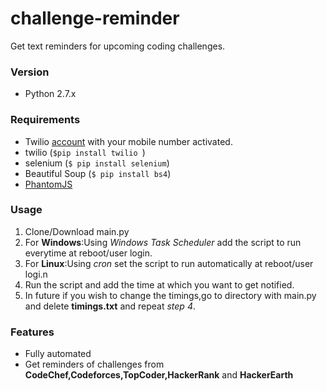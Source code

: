 # challenge-reminder
Get text reminders for upcoming coding challenges.

### Version
 - Python 2.7.x

### Requirements
 - Twilio [account](https://www.twilio.com/) with your mobile number activated.
 - twilio (```$pip install twilio ```)
 - selenium (```$ pip install selenium```)
 - Beautiful Soup (```$ pip install bs4```)
 - [PhantomJS](http://phantomjs.org/download.html)

### Usage
1. Clone/Download main.py
2. For **Windows**:Using *Windows Task Scheduler* add the script to run everytime at reboot/user login.
3. For **Linux**:Using *cron* set the script to run automatically at reboot/user logi.n
4. Run the script and add the time at which you want to get notified.
5. In future if you wish to change the timings,go to directory with main.py and delete **timings.txt** and repeat *step 4*.

### Features
 - Fully automated
 - Get reminders of challenges from **CodeChef,Codeforces,TopCoder,HackerRank** and **HackerEarth**
